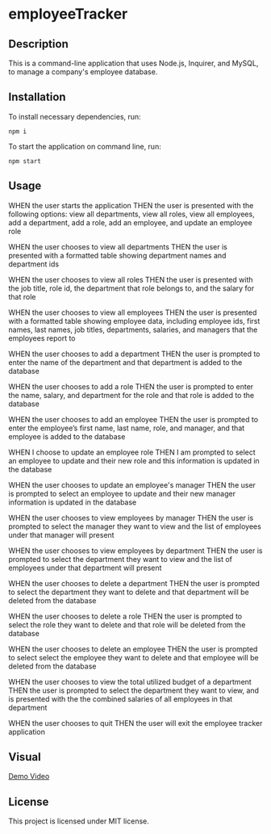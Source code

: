 # employeeTracker

## Description

This is a command-line application that uses Node.js, Inquirer, and MySQL, to manage a company's employee database.

## Installation

To install necessary dependencies, run:
   
~~~
npm i
~~~

To start the application on command line, run:

~~~
npm start
~~~

## Usage

WHEN the user starts the application
THEN the user is presented with the following options: view all departments, view all roles, view all employees, add a department, add a role, add an employee, and update an employee role

WHEN the user chooses to view all departments
THEN the user is presented with a formatted table showing department names and department ids

WHEN the user chooses to view all roles
THEN the user is presented with the job title, role id, the department that role belongs to, and the salary for that role

WHEN the user chooses to view all employees
THEN the user is presented with a formatted table showing employee data, including employee ids, first names, last names, job titles, departments, salaries, and managers that the employees report to

WHEN the user chooses to add a department
THEN the user is prompted to enter the name of the department and that department is added to the database

WHEN the user chooses to add a role
THEN the user is prompted to enter the name, salary, and department for the role and that role is added to the database

WHEN the user chooses to add an employee
THEN the user is prompted to enter the employee’s first name, last name, role, and manager, and that employee is added to the database

WHEN I choose to update an employee role
THEN I am prompted to select an employee to update and their new role and this information is updated in the database

WHEN the user chooses to update an employee's manager
THEN the user is prompted to select an employee to update and their new manager information is updated in the database

WHEN the user chooses to view employees by manager
THEN the user is prompted to select the manager they want to view and the list of employees under that manager will present

WHEN the user chooses to view employees by department
THEN the user is prompted to select the department they want to view and the list of employees under that department will present

WHEN the user chooses to delete a department
THEN the user is prompted to select the department they want to delete and that department will be deleted from the database

WHEN the user chooses to delete a role
THEN the user is prompted to select the role they want to delete and that role will be deleted from the database

WHEN the user chooses to delete an employee
THEN the user is prompted to select select the employee they want to delete and that employee will be deleted from the database

WHEN the user chooses to view the total utilized budget of a department
THEN the user is prompted to select the department they want to view, and is presented with the the combined salaries of all employees in that department

WHEN the user chooses to quit
THEN the user will exit the employee tracker application

## Visual

[Demo Video]()

## License

This project is licensed under MIT license.